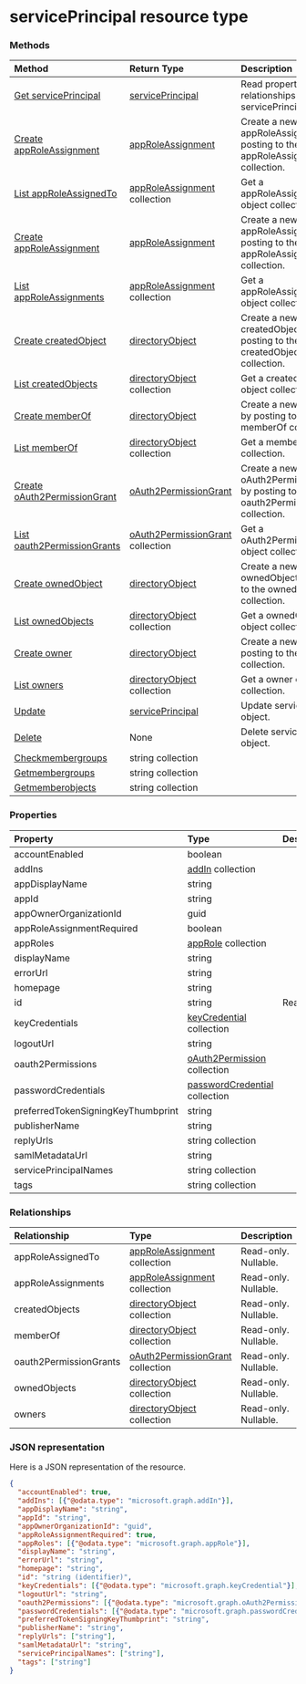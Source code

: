 # servicePrincipal resource type




### Methods

| Method		   | Return Type	|Description|
|:---------------|:--------|:----------|
|[Get servicePrincipal](../api/serviceprincipal_get.md) | [servicePrincipal](serviceprincipal.md) |Read properties and relationships of servicePrincipal object.|
|[Create appRoleAssignment](../api/serviceprincipal_post_approleassignedto.md) |[appRoleAssignment](approleassignment.md)| Create a new appRoleAssignment by posting to the appRoleAssignedTo collection.|
|[List appRoleAssignedTo](../api/serviceprincipal_list_approleassignedto.md) |[appRoleAssignment](approleassignment.md) collection| Get a appRoleAssignment object collection.|
|[Create appRoleAssignment](../api/serviceprincipal_post_approleassignments.md) |[appRoleAssignment](approleassignment.md)| Create a new appRoleAssignment by posting to the appRoleAssignments collection.|
|[List appRoleAssignments](../api/serviceprincipal_list_approleassignments.md) |[appRoleAssignment](approleassignment.md) collection| Get a appRoleAssignment object collection.|
|[Create createdObject](../api/serviceprincipal_post_createdobjects.md) |[directoryObject](directoryobject.md)| Create a new createdObject by posting to the createdObjects collection.|
|[List createdObjects](../api/serviceprincipal_list_createdobjects.md) |[directoryObject](directoryobject.md) collection| Get a createdObject object collection.|
|[Create memberOf](../api/serviceprincipal_post_memberof.md) |[directoryObject](directoryobject.md)| Create a new memberOf by posting to the memberOf collection.|
|[List memberOf](../api/serviceprincipal_list_memberof.md) |[directoryObject](directoryobject.md) collection| Get a memberOf object collection.|
|[Create oAuth2PermissionGrant](../api/serviceprincipal_post_oauth2permissiongrants.md) |[oAuth2PermissionGrant](oauth2permissiongrant.md)| Create a new oAuth2PermissionGrant by posting to the oauth2PermissionGrants collection.|
|[List oauth2PermissionGrants](../api/serviceprincipal_list_oauth2permissiongrants.md) |[oAuth2PermissionGrant](oauth2permissiongrant.md) collection| Get a oAuth2PermissionGrant object collection.|
|[Create ownedObject](../api/serviceprincipal_post_ownedobjects.md) |[directoryObject](directoryobject.md)| Create a new ownedObject by posting to the ownedObjects collection.|
|[List ownedObjects](../api/serviceprincipal_list_ownedobjects.md) |[directoryObject](directoryobject.md) collection| Get a ownedObject object collection.|
|[Create owner](../api/serviceprincipal_post_owners.md) |[directoryObject](directoryobject.md)| Create a new owner by posting to the owners collection.|
|[List owners](../api/serviceprincipal_list_owners.md) |[directoryObject](directoryobject.md) collection| Get a owner object collection.|
|[Update](../api/serviceprincipal_update.md) | [servicePrincipal](serviceprincipal.md)	|Update servicePrincipal object. |
|[Delete](../api/serviceprincipal_delete.md) | None |Delete servicePrincipal object. |
|[Checkmembergroups](../api/serviceprincipal_checkmembergroups.md)|string collection||
|[Getmembergroups](../api/serviceprincipal_getmembergroups.md)|string collection||
|[Getmemberobjects](../api/serviceprincipal_getmemberobjects.md)|string collection||

### Properties
| Property	   | Type	|Description|
|:---------------|:--------|:----------|
|accountEnabled|boolean||
|addIns|[addIn](addin.md) collection||
|appDisplayName|string||
|appId|string||
|appOwnerOrganizationId|guid||
|appRoleAssignmentRequired|boolean||
|appRoles|[appRole](approle.md) collection||
|displayName|string||
|errorUrl|string||
|homepage|string||
|id|string| Read-only.|
|keyCredentials|[keyCredential](keycredential.md) collection||
|logoutUrl|string||
|oauth2Permissions|[oAuth2Permission](oauth2permission.md) collection||
|passwordCredentials|[passwordCredential](passwordcredential.md) collection||
|preferredTokenSigningKeyThumbprint|string||
|publisherName|string||
|replyUrls|string collection||
|samlMetadataUrl|string||
|servicePrincipalNames|string collection||
|tags|string collection||

### Relationships
| Relationship | Type	|Description|
|:---------------|:--------|:----------|
|appRoleAssignedTo|[appRoleAssignment](approleassignment.md) collection| Read-only. Nullable.|
|appRoleAssignments|[appRoleAssignment](approleassignment.md) collection| Read-only. Nullable.|
|createdObjects|[directoryObject](directoryobject.md) collection| Read-only. Nullable.|
|memberOf|[directoryObject](directoryobject.md) collection| Read-only. Nullable.|
|oauth2PermissionGrants|[oAuth2PermissionGrant](oauth2permissiongrant.md) collection| Read-only. Nullable.|
|ownedObjects|[directoryObject](directoryobject.md) collection| Read-only. Nullable.|
|owners|[directoryObject](directoryobject.md) collection| Read-only. Nullable.|

### JSON representation

Here is a JSON representation of the resource.

<!-- {
  "blockType": "resource",
  "optionalProperties": [

  ],
  "@odata.type": "microsoft.graph.serviceprincipal"
}-->

```json
{
  "accountEnabled": true,
  "addIns": [{"@odata.type": "microsoft.graph.addIn"}],
  "appDisplayName": "string",
  "appId": "string",
  "appOwnerOrganizationId": "guid",
  "appRoleAssignmentRequired": true,
  "appRoles": [{"@odata.type": "microsoft.graph.appRole"}],
  "displayName": "string",
  "errorUrl": "string",
  "homepage": "string",
  "id": "string (identifier)",
  "keyCredentials": [{"@odata.type": "microsoft.graph.keyCredential"}],
  "logoutUrl": "string",
  "oauth2Permissions": [{"@odata.type": "microsoft.graph.oAuth2Permission"}],
  "passwordCredentials": [{"@odata.type": "microsoft.graph.passwordCredential"}],
  "preferredTokenSigningKeyThumbprint": "string",
  "publisherName": "string",
  "replyUrls": ["string"],
  "samlMetadataUrl": "string",
  "servicePrincipalNames": ["string"],
  "tags": ["string"]
}

```

<!-- uuid: 8fcb5dbc-d5aa-4681-8e31-b001d5168d79
2015-10-25 14:57:30 UTC -->
<!-- {
  "type": "#page.annotation",
  "description": "servicePrincipal resource",
  "keywords": "",
  "section": "documentation",
  "tocPath": ""
}-->
